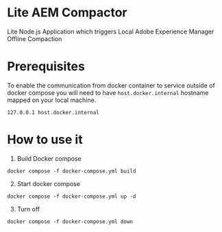 # Lite AEM Compactor
Lite Node.js Application which triggers Local Adobe Experience Manager Offline Compaction

# Prerequisites
To enable the communication from docker container to service outside of docker compose you will need to have `host.docker.internal` hostname mapped on your local machine.

`127.0.0.1 host.docker.internal`

# How to use it

1. Build Docker compose 

`docker compose -f docker-compose.yml build`

2. Start docker compose 

`docker compose -f docker-compose.yml up -d`

3. Turn off 

`docker compose -f docker-compose.yml down`